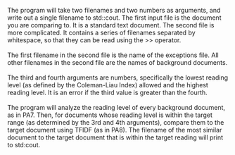 The program will take two filenames and two numbers as arguments, and write out a single
filename to std::cout. The first input file is the document you are comparing to. It is a standard
text document. The second file is more complicated. It contains a series of filenames separated by
whitespace, so that they can be read using the >> operator. <br/></br>
The first filename in the second file is the
name of the exceptions file. All other filenames in the second file are the names of background
documents. <br/><br/>
The third and fourth arguments are numbers, specifically the lowest reading level (as
defined by the Coleman-Liau Index) allowed and the highest reading level. It is an error if the
third value is greater than the fourth.<br/><br/>
The program will analyze the reading level of every background document, as in PA7. Then,
for documents whose reading level is within the target range (as determined by the 3rd and 4th
arguments), compare them to the target document using TFIDF (as in PA8). The filename of the most similar document to the 
target document that is within the target reading will print to std:cout.
